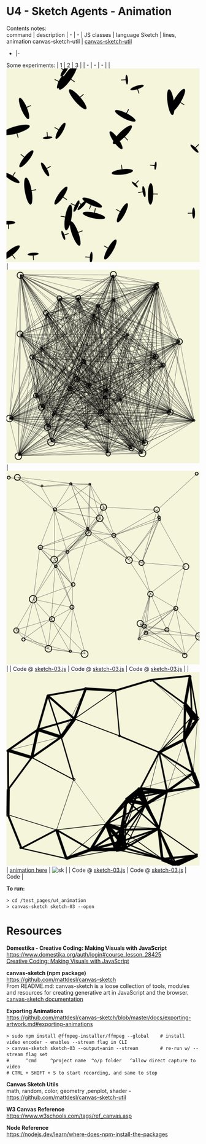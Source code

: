 # U4 - Sketch Agents - Animation
Contents notes:  
command | description
| - | - |
JS classes | language
Sketch | lines, animation
canvas-sketch-util | [canvas-sketch-util](https://github.com/mattdesl/canvas-sketch-util)
- |- 
    
  
Some experiments:
| 1 | 2 | 3 | 
| - | - | - | 
| ![sk](https://github.com/UnacceptableBehaviour/js_canvas/blob/master/test_pages/u4_animation/2022.01.08-12.33.30.png) | ![sk](https://github.com/UnacceptableBehaviour/js_canvas/blob/master/test_pages/u4_animation/2022.01.08-13.03.08.png) | ![sk](https://github.com/UnacceptableBehaviour/js_canvas/blob/master/test_pages/u4_animation/2022.01.08-13.12.05.png) | 
| Code @ [sketch-03.js](https://github.com/UnacceptableBehaviour/js_canvas/blob/193487c9db2f31b2caa7293cc5e05d3313534478/test_pages/u4_animation/sketch-03.js) | Code @ [sketch-03.js](https://github.com/UnacceptableBehaviour/js_canvas/blob/69c55bdfaf1b16a988eabad0448efcf7e79d5770/test_pages/u4_animation/sketch-03.js) | Code @ [sketch-03.js](https://github.com/UnacceptableBehaviour/js_canvas/blob/8e39aba15cbcca7e46ca81ebd5aa6f0cc4bb3233/test_pages/u4_animation/sketch-03.js) | 
| ![sk](https://github.com/UnacceptableBehaviour/js_canvas/blob/master/test_pages/u4_animation/2022.01.08-13.31.47.png) | [animation here](https://github.com/UnacceptableBehaviour/js_canvas/blob/master/test_pages/u4_animation/anim/2022.01.08-13.48.07.mp4) | ![sk]() |
| Code @ [sketch-03.js](https://github.com/UnacceptableBehaviour/js_canvas/blob/4615bddb2019897e88c26f46f8d1523d82b4e808/test_pages/u4_animation/sketch-03.js) | Code @ [sketch-03.js](https://github.com/UnacceptableBehaviour/js_canvas/blob/4615bddb2019897e88c26f46f8d1523d82b4e808/test_pages/u4_animation/sketch-03.js) | Code |
    
**To run:**
```
> cd /test_pages/u4_animation
> canvas-sketch sketch-03 --open
```
  
  
# Resources
**Domestika - Creative Coding: Making Visuals with JavaScript**  
https://www.domestika.org/auth/login#course_lesson_28425  
[Creative Coding: Making Visuals with JavaScript](https://www.domestika.org/auth/login#course_lesson_28425)  
  
**canvas-sketch (npm package)**  
https://github.com/mattdesl/canvas-sketch  
From README.md: canvas-sketch is a loose collection of tools, modules and resources for creating generative art in JavaScript and the browser.  
[canvas-sketch documentation](https://github.com/mattdesl/canvas-sketch/blob/master/docs/README.md)  
  
**Exporting Animations**  
https://github.com/mattdesl/canvas-sketch/blob/master/docs/exporting-artwork.md#exporting-animations  
```
> sudo npm install @ffmpeg-installer/ffmpeg --global    # install video encoder - enables --stream flag in CLI
> canvas-sketch sketch-03 --output=anim --stream        # re-run w/ --stream flag set
#      ^cmd     ^project name  ^o/p folder   ^allow direct capture to video
# CTRL + SHIFT + S to start recording, and same to stop
```
  
**Canvas Sketch Utils**  
math, random, color, geometry ,penplot, shader - 
https://github.com/mattdesl/canvas-sketch-util

**W3 Canvas Reference**  
https://www.w3schools.com/tags/ref_canvas.asp
  
**Node Reference**  
https://nodejs.dev/learn/where-does-npm-install-the-packages
